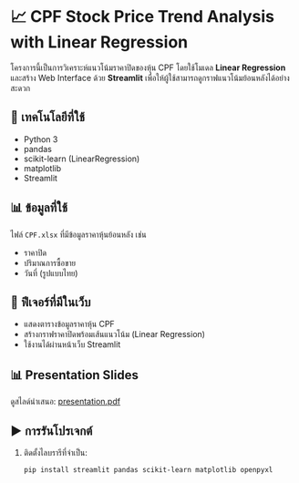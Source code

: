 # 📈 CPF Stock Price Trend Analysis with Linear Regression

โครงการนี้เป็นการวิเคราะห์แนวโน้มราคาปิดของหุ้น CPF โดยใช้โมเดล **Linear Regression** และสร้าง Web Interface ด้วย **Streamlit** เพื่อให้ผู้ใช้สามารถดูกราฟแนวโน้มย้อนหลังได้อย่างสะดวก

## 🔧 เทคโนโลยีที่ใช้
- Python 3
- pandas
- scikit-learn (LinearRegression)
- matplotlib
- Streamlit

## 📊 ข้อมูลที่ใช้
ไฟล์ `CPF.xlsx` ที่มีข้อมูลราคาหุ้นย้อนหลัง เช่น
- ราคาปิด
- ปริมาณการซื้อขาย
- วันที่ (รูปแบบไทย)

## 📌 ฟีเจอร์ที่มีในเว็บ
- แสดงตารางข้อมูลราคาหุ้น CPF
- สร้างกราฟราคาปิดพร้อมเส้นแนวโน้ม (Linear Regression)
- ใช้งานได้ผ่านหน้าเว็บ Streamlit

## 📊 Presentation Slides

ดูสไลด์นำเสนอ: [presentation.pdf](slides/TNI-NDR-2213110113.pdf)

## ▶️ การรันโปรเจกต์

1. ติดตั้งไลบรารีที่จำเป็น:
   ```bash
   pip install streamlit pandas scikit-learn matplotlib openpyxl
